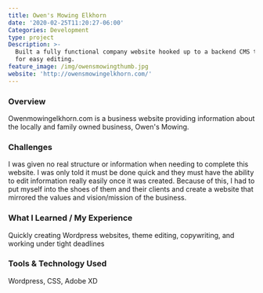 ```yaml
---
title: Owen's Mowing Elkhorn
date: '2020-02-25T11:20:27-06:00'
Categories: Development
type: project
Description: >-
  Built a fully functional company website hooked up to a backend CMS to allow
  for easy editing.
feature_image: /img/owensmowingthumb.jpg
website: 'http://owensmowingelkhorn.com/'
---
```

### Overview
Owenmowingelkhorn.com is a business website providing information about the locally and family owned business, Owen's Mowing. 

### Challenges
I was given no real structure or information when needing to complete this website. I was only told it must be done quick and they must have the ability to edit information really easily once it was created. Because of this, I had to put myself into the shoes of them and their clients and create a website that mirrored the values and vision/mission of the business.

### What I Learned / My Experience
Quickly creating Wordpress websites, theme editing, copywriting, and working under tight deadlines

### Tools & Technology Used
Wordpress, CSS, Adobe XD
